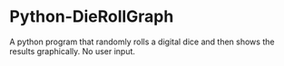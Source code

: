 # Python-DieRollGraph
A python program that randomly rolls a digital dice and then shows the results graphically. No user input.
